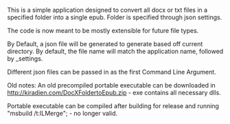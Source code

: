 This is a simple application designed to convert all docx or txt files in a specified folder into a single epub. Folder is specified through json settings.

The code is now meant to be mostly extensible for future file types.

By Default, a json file will be generated to generate based off current directory. By default, the file name will match the application name, followed by _settings.

Different json files can be passed in as the first Command Line Argument.


Old notes:
An old precompiled portable executable can be downloaded in http://kiradien.com/DocXFoldertoEpub.zip - exe contains all necessary dlls.

Portable executable can be compiled after building for release and running "msbuild /t:ILMerge"; - no longer valid.
